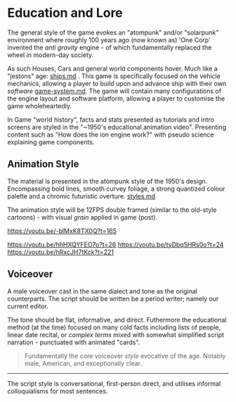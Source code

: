 # Education and Lore

The general style of the game evokes an "atompunk" and/or "solarpunk" environment where roughly 100 years ago (now known as) 'One Corp' invented the _anti gravity_ engine - of which fundamentally replaced the wheel in modern-day society.

As such Houses, Cars and general world components hover. Much like a "jestons" age: [ships.md](ships.md) . This game is specifically focused on the vehicle mechanics, allowing a player to build upon and advance ship with their own _software_ [game-system.md](game-system.md). The game will contain many configurations of the engine layout and software platform, allowing a player to customise the game wholeheartedly.


In Game "world history", facts and stats presented as tutorials and intro screens are styled in the "\~1950's educational animation video". Presenting content such as "How does the ion engine work?" with pseudo science explaining game components.


## Animation Style

The material is presented in the atompunk style of the 1950's design. Encompassing bold lines, smooth curvey foliage, a strong quantized colour palette and a chromic futuristic overture. [styles.md](styles.md) 

The animation style will be 12FPS double framed (similar to the old-style cartoons) - with visual _grain_ applied in game (post).


https://youtu.be/-blMxK8TX0Q?t=165

https://youtu.be/hhHXQYFEO7o?t=26
https://youtu.be/tyDbq5HRs0o?t=24
https://youtu.be/hRxcJH7tKck?t=221


## Voiceover

A male voiceover cast in the same dialect and tone as the original counterparts. The script should be written be a period writer; namely our current editor.

The tone should be flat, informative, and direct. Futhermore the educational method (at the time) focused on many cold facts including lists of people, linear date recital, or _complex terms_ mixed with somewhat simplified script narration - punctuated with animated "cards".

> Fundamentally the core voiceover _style_ evocative of the age. Notably male, American, and exceptionally clear.

---

The script style is conversational, first-person direct, and utilises informal colloquialisms for most sentences.
